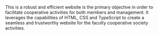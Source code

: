 This is a robust and efficient website is the primary objective in order to facilitate cooperative activities for both members and management. It leverages the capabilities of HTML, CSS and TypeScript to create a seamless and trustworthy website for the faculty cooperative society activities.
